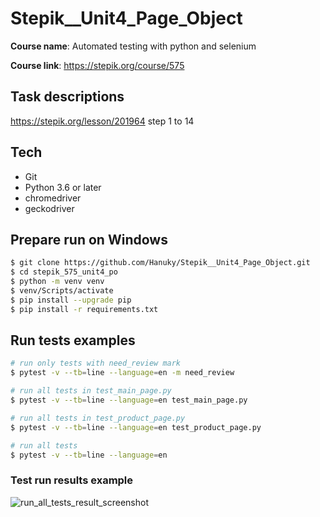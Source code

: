 # Stepik__Unit4_Page_Object
**Course name**: Automated testing with python and selenium

**Course link**: https://stepik.org/course/575

## Task descriptions
https://stepik.org/lesson/201964 step 1 to 14

## Tech
- Git
- Python 3.6 or later
- chromedriver
- geckodriver

## Prepare run on Windows

```sh
$ git clone https://github.com/Hanuky/Stepik__Unit4_Page_Object.git
$ cd stepik_575_unit4_po
$ python -m venv venv
$ venv/Scripts/activate
$ pip install --upgrade pip
$ pip install -r requirements.txt
```

## Run tests examples

```sh
# run only tests with need_review mark
$ pytest -v --tb=line --language=en -m need_review

# run all tests in test_main_page.py
$ pytest -v --tb=line --language=en test_main_page.py

# run all tests in test_product_page.py
$ pytest -v --tb=line --language=en test_product_page.py

# run all tests
$ pytest -v --tb=line --language=en
```

### Test run results example

![run_all_tests_result_screenshot](https://i.imgur.com/87dqJxe.png)